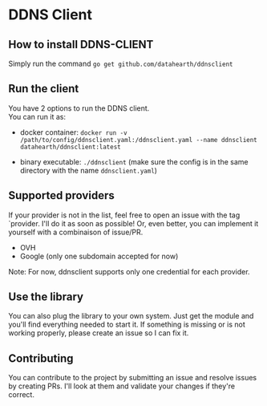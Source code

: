 # DDNS Client

## How to install DDNS-CLIENT

Simply run the command `go get github.com/datahearth/ddnsclient`

## Run the client

You have 2 options to run the DDNS client.  
You can run it as: 
- docker container:
`docker run -v /path/to/config/ddnsclient.yaml:/ddnsclient.yaml --name ddnsclient datahearth/ddnsclient:latest`  

- binary executable:
`./ddnsclient` (make sure the config is in the same directory with the name `ddnsclient.yaml`)

## Supported providers

If your provider is not in the list, feel free to open an issue with the tag `provider. I'll do it as soon as possible! Or, even better, you can implement it yourself with a combinaison of issue/PR.

- OVH
- Google (only one subdomain accepted for now)

Note: For now, ddnsclient supports only one credential for each provider.

## Use the library

You can also plug the library to your own system. Just get the module and you'll find everything needed to start it.
If something is missing or is not working properly, please create an issue so I can fix it.

## Contributing

You can contribute to the project by submitting an issue and resolve issues by creating PRs. I'll look at them and validate your changes if they're correct. 

